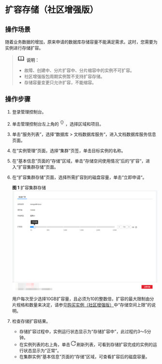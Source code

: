 # 扩容存储（社区增强版）<a name="dds_03_0035"></a>

## 操作场景<a name="section46594875201911"></a>

随着业务数据的增加，原来申请的数据库存储容量不能满足需求。这时，您需要为实例进行存储扩容。

>![](public_sys-resources/icon-note.gif) **说明：**   
>-   故障、创建中、分片扩容中、分片缩容中的实例不可扩容。  
>-   社区增强版包周期实例暂不支持扩容存储。  
>-   存储容量变更只允许扩容，不能缩容。  

## 操作步骤<a name="section27741229442"></a>

1.  登录管理控制台。
2.  单击管理控制台左上角的![](figures/region.png)，选择区域和项目。
3.  单击“服务列表”，选择“数据库  \>  文档数据库服务“，进入文档数据库服务信息页面。
4.  在“实例管理”页面，选择“集群“页签，单击目标实例的名称。
5.  在“基本信息”页面的“存储”区域，单击“存储空间使用情况”后的“扩容“，进入“扩容集群存储”页面。
6.  在“扩容集群存储”页面，选择所需扩容到的磁盘容量，单击“立即申请“。

    **图 1**  扩容集群存储<a name="fig47552307404"></a>  
    ![](figures/扩容集群存储.png "扩容集群存储")

    用户每次至少选择10GB扩容量，且必须为10的整数倍，扩容的最大限制由分片规格和数量来决定，请参见[购买实例（社区增强版）](https://support.huaweicloud.com/qs-dds/dds_02_0034.html)中“存储空间上限”的说明。

7.  检查存储扩容结果。
    -   存储扩容过程中，实例运行状态显示为“存储扩容中”，此过程约3～5分钟。
    -   在实例列表的右上角，单击![](figures/refresh.png)刷新列表，可看到存储扩容完成的实例的运行状态显示为“正常”。
    -   在集群实例“基本信息”页面的“存储”区域，可查看扩容后的磁盘容量。


